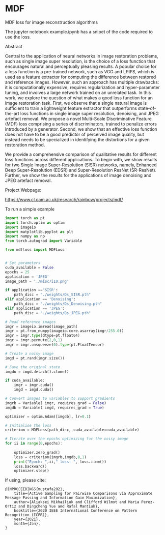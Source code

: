 # MDF
MDF loss for image reconstruction algorithms

The jupyter notebook example.ipynb has a snipet of the code required to use the loss.


Abstract

Central to the application of neural networks in image restoration problems, such as single image super resolution, is the choice of a loss function that encourages natural and perceptually pleasing results. A popular choice for a loss function is a pre-trained network, such as VGG and LPIPS, which is used as a feature extractor for computing the difference between restored and reference images. However, such an approach has multiple drawbacks: it is computationally expensive, requires regularization and hyper-parameter tuning, and involves a large network trained on an unrelated task. In this work, we explore the question of what makes a good loss function for an image restoration task. First, we observe that a single natural image is sufficient to train a lightweight feature extractor that outperforms state-of-the-art loss functions in single image super resolution, denoising, and JPEG artefact removal. We propose a novel Multi-Scale Discriminative Feature (MDF) loss comprising a series of discriminators, trained to penalize errors introduced by a generator. Second, we show that an effective loss function does not have to be a good predictor of perceived image quality, but instead needs to be specialized in identifying the distortions for a given restoration method.

We provide a comprehensive comparison of qualitative results for different loss functions across different applications. To begin with, we show results for two Single Image Super-Resolution (SISR) networks, namely, Enhanced Deep Super-Resolution (EDSR) and Super-Resolution ResNet (SR-ResNet). Further, we show the results for the applications of image denoising and JPEG artefact removal.

Project Webpage:

https://www.cl.cam.ac.uk/research/rainbow/projects/mdf/


To run a simple example

```python
import torch as pt
import torch.optim as optim
import imageio
import matplotlib.pyplot as plt
import numpy as np
from torch.autograd import Variable

from mdfloss import MDFLoss


# Set parameters
cuda_available = False
epochs = 25
application = 'JPEG'
image_path = './misc/i10.png'

if application =='SISR':
    path_disc = "./weights/Ds_SISR.pth"
elif application == 'Denoising':
    path_disc = "./weights/Ds_Denoising.pth"
elif application == 'JPEG':
    path_disc = "./weights/Ds_JPEG.pth"

# Read reference images
imgr = imageio.imread(image_path)
imgr = pt.from_numpy(imageio.core.asarray(imgr/255.0))
imgr = imgr.type(dtype=pt.float64)
imgr = imgr.permute(2,0,1)
imgr = imgr.unsqueeze(0).type(pt.FloatTensor)

# Create a noisy image 
imgd = pt.rand(imgr.size())

# Save the original state
imgdo = imgd.detach().clone()

if cuda_available:
    imgr = imgr.cuda()
    imgd = imgd.cuda()

# Convert images to variables to support gradients
imgrb = Variable( imgr, requires_grad = False)
imgdb = Variable( imgd, requires_grad = True)

optimizer = optim.Adam([imgdb], lr=0.1)

# Initialise the loss
criterion = MDFLoss(path_disc, cuda_available=cuda_available)

# Iterate over the epochs optimizing for the noisy image
for ii in range(0,epochs):
    
    optimizer.zero_grad()
    loss = criterion(imgrb,imgdb,8,1) 
    print("Epoch: ",ii," loss: ", loss.item())
    loss.backward()
    optimizer.step()

```

If using, please cite:

```
@INPROCEEDINGS{mustafa2021,
    title={Active Sampling for Pairwise Comparisons via Approximate Message Passing and Information Gain Maximization},
    author={Aliaksei Mikhailiuk and Clifford Wilmot and Maria Perez-Ortiz and Dingcheng Yue and Rafal Mantiuk},
    booktitle={2020 IEEE International Conference on Pattern Recognition (ICPR)}, 
    year={2021},
    month={Jan},
}
```
